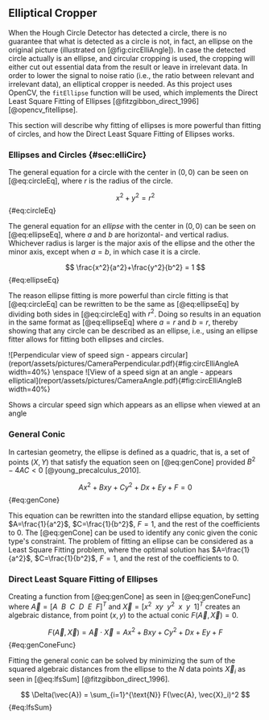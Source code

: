 ## Elliptical Cropper

When the Hough Circle Detector has detected a circle, there is no guarantee that what is detected as a circle is not, in fact, an ellipse on the original picture (illustrated on [@fig:circElliAngle]). In case the detected circle actually is an ellipse, and circular cropping is used, the cropping will either cut out essential data from the result or leave in irrelevant data. In order to lower the signal to noise ratio (i.e., the ratio between relevant and irrelevant data), an elliptical cropper is needed. As this project uses OpenCV, the `fitEllipse` function will be used, which implements the Direct Least Square Fitting of Ellipses [@fitzgibbon_direct_1996] [@opencv_fitellipse].

This section will describe why fitting of ellipses is more powerful than fitting of circles, and how the Direct Least Square Fitting of Ellipses works.

### Ellipses and Circles {#sec:elliCirc}

The general equation for a circle with the center in $(0,0)$ can be seen on [@eq:circleEq], where $r$ is the radius of the circle.

$$
x^2 + y^2 = r^2
$$ {#eq:circleEq}

The general equation for an *ellipse* with the center in $(0,0)$ can be seen on [@eq:ellipseEq], where $a$ and $b$ are horizontal- and vertical radius. Whichever radius is larger is the major axis of the ellipse and the other the minor axis, except when $a=b$, in which case it is a circle.

$$
\frac{x^2}{a^2}+\frac{y^2}{b^2} = 1
$$ {#eq:ellipseEq}

The reason ellipse fitting is more powerful than circle fitting is that [@eq:circleEq] can be rewritten to be the same as [@eq:ellipseEq] by dividing both sides in [@eq:circleEq] with $r^2$. Doing so results in an equation in the same format as [@eq:ellipseEq] where $a=r$ and $b=r$, thereby showing that any circle can be described as an ellipse, i.e., using an ellipse fitter allows for fitting both ellipses and circles.  

<div id="fig:circElliAngle">
![Perpendicular view of speed sign - appears circular](report/assets/pictures/CameraPerpendicular.pdf){#fig:circElliAngleA width=40%}
\enspace
![View of a speed sign at an angle - appears elliptical](report/assets/pictures/CameraAngle.pdf){#fig:circElliAngleB width=40%}

Shows a circular speed sign which appears as an ellipse when viewed at an angle
</div>

### General Conic

In cartesian geometry, the ellipse is defined as a quadric, that is, a set of points $(X, Y)$ that satisfy the equation seen on [@eq:genCone] provided $B^2-4AC<0$ [@young_precalculus_2010].

$$
Ax^{2}+Bxy+Cy^{2}+Dx+Ey+F = 0
$$ {#eq:genCone}

This equation can be rewritten into the standard ellipse equation, by setting $A=\frac{1}{a^2}$, $C=\frac{1}{b^2}$, $F=1$, and the rest of the coefficients to $0$. The [@eq:genCone] can be used to identify any conic given the conic type's constraint. The problem of fitting an ellipse can be considered as a Least Square Fitting problem, where the optimal solution has $A=\frac{1}{a^2}$, $C=\frac{1}{b^2}$, $F=1$, and the rest of the coefficients to $0$.

### Direct Least Square Fitting of Ellipses

Creating a function from [@eq:genCone] as seen in [@eq:genConeFunc] where $\vec{A}=[A \enspace B \enspace C \enspace D \enspace E \enspace F]^T$ and $\vec{X}=[x^2 \enspace xy \enspace y^2 \enspace x \enspace y \enspace 1]^T$ creates an algebraic distance, from point $(x,y)$ to the actual conic $F(\vec{A},\vec{X})=0$.

$$
F(\vec{A},\vec{X}) = \vec{A}\cdot\vec{X} = Ax^{2}+Bxy+Cy^{2}+Dx+Ey+F
$$ {#eq:genConeFunc}

Fitting the general conic can be solved by minimizing the sum of the squared algebraic distances from the ellipse to the $N$ data points $\vec{X}_i$ as seen in [@eq:lfsSum] [@fitzgibbon_direct_1996].

$$
\Delta(\vec{A}) = \sum_{i=1}^{\text{N}} F(\vec{A}, \vec{X}_i)^2
$$ {#eq:lfsSum}

<!-- 

If the result should be an ellipse, then the constraint $4ac-b^2=1$ must be satisfied. This constraint is a quadratic constraint which can be described as $a^TCa=1$ which can be expressed in matrix form as seen in [@eq:lfsC] [@fitzgibbon_direct_1996].

$$
a^T \begin{bmatrix}
    0 &  0 & 2 & 0 & 0 & 0 \\
    0 & -1 & 0 & 0 & 0 & 0 \\
    2 &  0 & 0 & 0 & 0 & 0 \\
    0 &  0 & 0 & 0 & 0 & 0 \\
    0 &  0 & 0 & 0 & 0 & 0 \\
    0 &  0 & 0 & 0 & 0 & 0 \\
\end{bmatrix} a = 1
$$ {#eq:lfsC}

Rewriting [@eq:lfsSum] provides [@eq:lfsSum2] where $D$ is $[x_1 \enspace x_2 \enspace ...\enspace x_n]^T$ and $S$ is a $6 \times 6$ scatter matrix $\sum D_i^T D_i$.

$$
\Delta(a, x) = \sum_{i=1}^N a^T D_{i}^{T} D_i a = a^T Sa
$$ {#eq:lfsSum2}

The aim then is to find an $a$ that minimizes $\Delta(a, x)$ but still results in an ellipse. Observing $F(a,x) = 0$ we find that it is independent of scaling in $a$, therefore we can replace this condition with $a^T Ca=\phi$ for some positive number $\phi$. With everything above, we can construct a constrained optimization problem as seen in [@eq:lfsProblem][@foreest_fitting], where the vector $a$ which solves the problem is also the ellipse.

$$
\underset{a}{\operatorname {arg\,min}} \{\Delta(a,x) | a^T Ca = \phi\}
$$ {#eq:lfsProblem}

As $Sa = \lambda Ca$ [@fitzgibbon_direct_1996] can be rewritten as a generalized eigenvalue problem as seen in [@eq:lfsEig] [@foreest_fitting], this problem is easy for a computer to solve. The solution is then the largest eigenvector, which also is our $a$.

$$
\frac{1}{\lambda}a = S^{-1}Ca
$$ {#eq:lfsEig}
 -->
